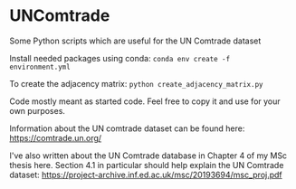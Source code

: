 # UNComtrade
Some Python scripts which are useful for the UN Comtrade dataset

Install needed packages using conda: `conda env create -f environment.yml`

To create the adjacency matrix: `python create_adjacency_matrix.py`

Code mostly meant as started code. Feel free to copy it and use for your own purposes.

Information about the UN comtrade dataset can be found here: https://comtrade.un.org/

I've also written about the UN Comtrade database in Chapter 4 of my MSc thesis here. Section 4.1 in particular should help explain the UN Comtrade dataset: https://project-archive.inf.ed.ac.uk/msc/20193694/msc_proj.pdf
